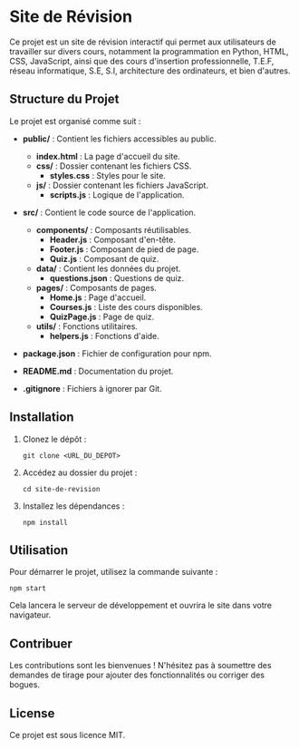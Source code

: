 # Site de Révision

Ce projet est un site de révision interactif qui permet aux utilisateurs de travailler sur divers cours, notamment la programmation en Python, HTML, CSS, JavaScript, ainsi que des cours d'insertion professionnelle, T.E.F, réseau informatique, S.E, S.I, architecture des ordinateurs, et bien d'autres.

## Structure du Projet

Le projet est organisé comme suit :

- **public/** : Contient les fichiers accessibles au public.
  - **index.html** : La page d'accueil du site.
  - **css/** : Dossier contenant les fichiers CSS.
    - **styles.css** : Styles pour le site.
  - **js/** : Dossier contenant les fichiers JavaScript.
    - **scripts.js** : Logique de l'application.

- **src/** : Contient le code source de l'application.
  - **components/** : Composants réutilisables.
    - **Header.js** : Composant d'en-tête.
    - **Footer.js** : Composant de pied de page.
    - **Quiz.js** : Composant de quiz.
  - **data/** : Contient les données du projet.
    - **questions.json** : Questions de quiz.
  - **pages/** : Composants de pages.
    - **Home.js** : Page d'accueil.
    - **Courses.js** : Liste des cours disponibles.
    - **QuizPage.js** : Page de quiz.
  - **utils/** : Fonctions utilitaires.
    - **helpers.js** : Fonctions d'aide.

- **package.json** : Fichier de configuration pour npm.
- **README.md** : Documentation du projet.
- **.gitignore** : Fichiers à ignorer par Git.

## Installation

1. Clonez le dépôt :
   ```
   git clone <URL_DU_DEPOT>
   ```
2. Accédez au dossier du projet :
   ```
   cd site-de-revision
   ```
3. Installez les dépendances :
   ```
   npm install
   ```

## Utilisation

Pour démarrer le projet, utilisez la commande suivante :
```
npm start
```
Cela lancera le serveur de développement et ouvrira le site dans votre navigateur.

## Contribuer

Les contributions sont les bienvenues ! N'hésitez pas à soumettre des demandes de tirage pour ajouter des fonctionnalités ou corriger des bogues.

## License

Ce projet est sous licence MIT.